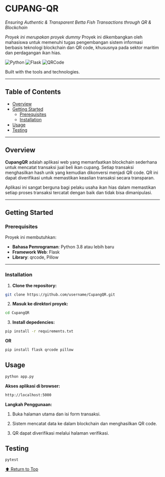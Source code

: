 # CUPANG-QR

*Ensuring Authentic & Transparent Betta Fish Transactions through QR & Blockchain*

*Proyek ini merupakan proyek dummy*
Proyek ini dikembangkan oleh mahasiswa untuk memenuhi tugas pengembangan sistem informasi berbasis teknologi blockchain dan QR code, khususnya pada sektor maritim dan perdagangan ikan hias. 

![Python](https://img.shields.io/badge/python-3.8+-blue)
![Flask](https://img.shields.io/badge/framework-flask-yellow)
![QRCode](https://img.shields.io/badge/library-qrcode-lightgrey)

Built with the tools and technologies.

---

## Table of Contents

- [Overview](#overview)
- [Getting Started](#getting-started)
  - [Prerequisites](#prerequisites)
  - [Installation](#installation)
- [Usage](#usage)
- [Testing](#testing)

---

## Overview

**CupangQR** adalah aplikasi web yang memanfaatkan blockchain sederhana untuk mencatat transaksi jual beli ikan cupang. Setiap transaksi menghasilkan hash unik yang kemudian dikonversi menjadi QR code. QR ini dapat diverifikasi untuk memastikan keaslian transaksi secara transparan.

Aplikasi ini sangat berguna bagi pelaku usaha ikan hias dalam memastikan setiap proses transaksi tercatat dengan baik dan tidak bisa dimanipulasi.

---

## Getting Started

### Prerequisites

Proyek ini membutuhkan:

- **Bahasa Pemrograman**: Python 3.8 atau lebih baru
- **Framework Web**: Flask
- **Library**: qrcode, Pillow

---

### Installation

1. **Clone the repository:**

```bash
git clone https://github.com/username/CupangQR.git
```
2. **Masuk ke direktori proyek:**

```bash
cd CupangQR
```

3. **Install depedencies:**

```bash
pip install -r requirements.txt
```
**OR**

```bash
pip install flask qrcode pillow
```

## Usage

```bash
python app.py
```

**Akses aplikasi di browser:**

```bash
http://localhost:5000
```

**Langkah Penggunaan:**

1.  Buka halaman utama dan isi form transaksi.

2.  Sistem mencatat data ke dalam blockchain dan menghasilkan QR code.

3.  QR dapat diverifikasi melalui halaman verifikasi.

## Testing

```bash
pytest
```

[⬆ Return to Top](#Transaksi-QR)
